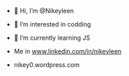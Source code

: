 - 👋 Hi, I’m @Nikeyleen
- 👀 I’m interested in codding 
- 🌱 I’m currently learning JS
- Me in www.linkedin.com/in/nikeyleen


- nikey0.wordpress.com
